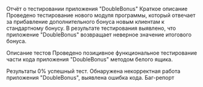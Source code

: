 Отчёт о тестировании приложения "DoubleBonus"
Краткое описание
Проведено тестирование нового модуля программы, который отвечает за прибавление дополнительного бонуса новым клиентам
к стандартному бонусу. В результате тестирования выявлено, что приложение "DoubleBonus" возвращает неверное значение итогового бонуса.

Описание тестов
Проведено позицивное функциональное тестирование части кода приложения "DoubleBonus" методом белого ящика.

Результаты
0% успешный тест. Обнаружена некорректная работа приложения "DoubleBonus", выявлена ошибка кода.
Баг-репорт
